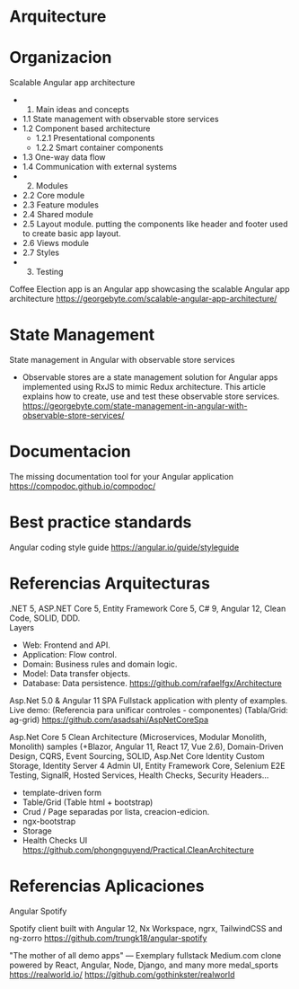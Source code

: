 # Arquitecture

# Organizacion

Scalable Angular app architecture
- 1. Main ideas and concepts
- 1.1 State management with observable store services
- 1.2 Component based architecture
  - 1.2.1 Presentational components
  - 1.2.2 Smart container components
- 1.3 One-way data flow
- 1.4 Communication with external systems
- 2. Modules
- 2.2 Core module
- 2.3 Feature modules
- 2.4 Shared module
- 2.5 Layout module. putting the components like header and footer used to create basic app layout.
- 2.6 Views module
- 2.7 Styles
- 3. Testing

Coffee Election app is an Angular app showcasing the scalable Angular app architecture
https://georgebyte.com/scalable-angular-app-architecture/



# State Management 


State management in Angular with observable store services
-  Observable stores are a state management solution for Angular apps implemented using RxJS to mimic Redux architecture. This article explains how to create, use and test these observable store services. 
https://georgebyte.com/state-management-in-angular-with-observable-store-services/


# Documentacion 

The missing documentation tool for your Angular application
https://compodoc.github.io/compodoc/

# Best practice standards

Angular coding style guide
https://angular.io/guide/styleguide


# Referencias Arquitecturas
 
.NET 5, ASP.NET Core 5, Entity Framework Core 5, C# 9, Angular 12, Clean Code, SOLID, DDD.  
Layers
- Web: Frontend and API.
- Application: Flow control.
- Domain: Business rules and domain logic.
- Model: Data transfer objects.
- Database: Data persistence.
https://github.com/rafaelfgx/Architecture 


Asp.Net 5.0 & Angular 11 SPA Fullstack application with plenty of examples. Live demo: 
(Referencia para unificar controles - componentes)
(Tabla/Grid: ag-grid)
https://github.com/asadsahi/AspNetCoreSpa
 

Asp.Net Core 5 Clean Architecture (Microservices, Modular Monolith, Monolith) samples (+Blazor, Angular 11, React 17, Vue 2.6), Domain-Driven Design, CQRS, Event Sourcing, SOLID, Asp.Net Core Identity Custom Storage, Identity Server 4 Admin UI, Entity Framework Core, Selenium E2E Testing, SignalR, Hosted Services, Health Checks, Security Headers… 

- template-driven form
- Table/Grid (Table html + bootstrap)
- Crud / Page separadas por lista, creacion-edicion.
- ngx-bootstrap 
- Storage
- Health Checks UI
https://github.com/phongnguyend/Practical.CleanArchitecture

# Referencias Aplicaciones

Angular Spotify

Spotify client built with Angular 12, Nx Workspace, ngrx, TailwindCSS and ng-zorro 
https://github.com/trungk18/angular-spotify





"The mother of all demo apps" — Exemplary fullstack Medium.com clone powered by React, Angular, Node, Django, and many more medal_sports https://realworld.io/
https://github.com/gothinkster/realworld
